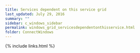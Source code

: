 ```yaml
---
title: Services dependent on this service grid
last_updated: July 29, 2016
summary: ""
sidebar: c_windows_sidebar
permalink: windows_grid_servicesdependentonthisservice.html
folder: ConnectWindows
---
```





{% include links.html %}

